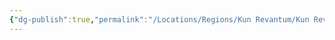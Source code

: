 ```yaml
---
{"dg-publish":true,"permalink":"/Locations/Regions/Kun Revantum/Kun Revantum Settlements/Revantum Nova/Middle Ring/Two Torch Theater/"}
---
```


